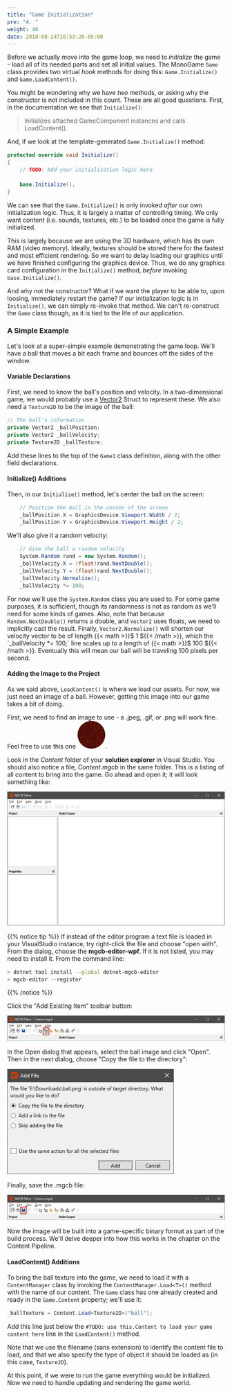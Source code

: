 ```yaml
---
title: "Game Initialization"
pre: "4. "
weight: 40
date: 2018-08-24T10:53:26-05:00
---
```


Before we actually move into the game loop, we need to _initialize_ the game - load all of its needed parts and set all initial values.  The MonoGame `Game` class provides two virtual _hook_ methods for doing this: `Game.Initialize()` and `Game.LoadContent()`.

You might be wondering why we have _two_ methods, or asking why the constructor is not included in this count.  These are all good questions. First, in the documentation we see that `Initialize()`:

> Initializes attached GameComponent instances and calls LoadContent().

And, if we look at the template-generated `Game.Initialize()` method:

```csharp
protected override void Initialize()
{
    // TODO: Add your initialization logic here
 
    base.Initialize();
}
```

We can see that the `Game.Initialize()` is only invoked _after_ our own initialization logic.  Thus, it is largely a matter of controlling timing.  We only want content (i.e. sounds, textures, etc.) to be loaded once the game is fully initialized.

This is largely because we are using the 3D hardware, which has its own RAM (video memory).  Ideally, textures should be stored there for the fastest and most efficient rendering.  So we want to delay loading our graphics until we have finished configuring the graphics device.  Thus, we do any graphics card configuration in the `Initialize()` method, _before_ invoking `base.Initialize()`.  

And why not the constructor?  What if we want the player to be able to, upon loosing, immediately restart the game?  If our initialization logic is in `Initialize()`, we can simply re-invoke that method.  We can't re-construct the `Game` class though, as it is tied to the life of our application.

### A Simple Example
Let's look at a super-simple example demonstrating the game loop.  We'll have a ball that moves a bit each frame and bounces off the sides of the window.  

#### Variable Declarations
First, we need to know the ball's position and velocity.  In a two-dimensional game, we would probably use a [Vector2](https://docs.monogame.net/api/Microsoft.Xna.Framework.Vector2.html) Struct to represent these.  We also need a `Texture2D` to be the image of the ball:

```csharp
// The ball's information
private Vector2 _ballPosition;
private Vector2 _ballVelocity;
private Texture2D _ballTexture;
```

Add these lines to the top of the `Game1` class definition, along with the other field declarations.

#### Initialize() Additions
Then, in our `Initialize()` method, let's center the ball on the screen:

```csharp
    // Position the ball in the center of the screen
    _ballPosition.X = GraphicsDevice.Viewport.Width / 2;
    _ballPosition.Y = GraphicsDevice.Viewport.Height / 2;
```

We'll also give it a random velocity:

```csharp
    // Give the ball a random velocity
    System.Random rand = new System.Random();
    _ballVelocity.X = (float)rand.NextDouble();
    _ballVelocity.Y = (float)rand.NextDouble();
    _ballVelocity.Normalize();
    _ballVelocity *= 100;
```

For now we'll use the `System.Random` class you are used to.  For some game purposes, it is sufficient, though its randomness is not as random as we'll need for some kinds of games.  Also, note that because `Random.NextDouble()` returns a double, and `Vector2` uses floats, we need to implicitly cast the result.  Finally, `Vector2.Normalize()` will shorten our velocity vector to be of length {{< math >}}$ 1 ${{< /math >}}, which the `_ballVelocity *= 100;` line scales up to a length of {{< math >}}$ 100 ${{< /math >}}.  Eventually this will mean our ball will be traveling 100 pixels per second.

#### Adding the Image to the Project
As we said above, `LoadContent()` is where we load our assets.  For now, we just need an image of a ball.  However, getting this image into our game takes a bit of doing.

First, we need to find an image to use - a .jpeg, .gif, or .png will work fine. Feel free to use this one ![a golden ball](/images/ball.png).

Look in the _Content_ folder of your **solution explorer** in Visual Studio.  You should also notice a file, _Content.mgcb_ in the same folder.  This is a listing of all content to bring into the game.  Go ahead and open it; it will look something like:

![The MGCB Editor](/images/1.4.1.png)

{{% notice tip %}}
If instead of the editor program a text file is loaded in your VisualStudio instance, try right-click the file and choose "open with".  From the dialog, choose the **mgcb-editor-wpf**.  If it is not listed, you may need to install it.  From the command line:

```bash
> dotnet tool install --global dotnet-mgcb-editor 
> mgcb-editor --register
```
{{% /notice %}}

Click the "Add Existing Item" toolbar button:

![Add Existing Item toolbar button](/images/1.4.2.png)

In the Open dialog that appears, select the ball image and click "Open".  Then in the next dialog, choose "Copy the file to the directory":

![Add File Dialog](/images/1.4.3.png)

Finally, save the .mgcb file:

![Save the .mgcb file](/images/1.4.4.png)

Now the image will be built into a game-specific binary format as part of the build process.  We'll delve deeper into how this works in the chapter on the Content Pipeline.

#### LoadContent() Additions
To bring the ball texture into the game, we need to load it with a `ContentManager` class by invoking the `ContentManager.Load<T>()` method with the name of our content.  The `Game` class has one already created and ready in the `Game.Content` property; we'll use it:

```csharp 
_ballTexture = Content.Load<Texture2D>("ball");
```

Add this line just below the `#TODO: use this.Content to load your game content here` line in the `LoadContent()` method.

Note that we use the filename (sans extension) to identify the content file to load, and that we also specify the type of object it should be loaded as (in this case, `Texture2D`).

At this point, if we were to run the game everything would be initialized.  Now we need to handle updating and rendering the game world.